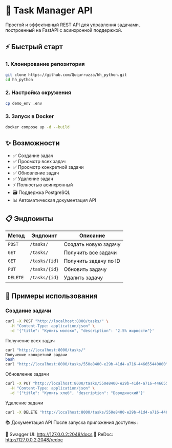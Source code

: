 # 🚀 Task Manager API

Простой и эффективный REST API для управления задачами, построенный на FastAPI с асинхронной поддержкой.

## ⚡ Быстрый старт

### 1. Клонирование репозитория
```bash
git clone https://github.com/Ququrruzza/hh_python.git
cd hh_python
```

### 2. Настройка окружения
```bash
cp demo_env .env
```

### 3. Запуск в Docker
```bash
docker compose up -d --build
```

## ✨ Возможности

- ✅ Создание задач
- ✅ Просмотр всех задач
- ✅ Просмотр конкретной задачи
- ✅ Обновление задач
- ✅ Удаление задач
- ⚡ Полностью асинхронный
- 🗃️ Поддержка PostgreSQL
- 📊 Автоматическая документация API

## 📋 Эндпоинты

| Метод | Эндпоинт | Описание |
|-------|----------|----------|
| `POST` | `/tasks/` | Создать новую задачу |
| `GET` | `/tasks/` | Получить все задачи |
| `GET` | `/tasks/{id}` | Получить задачу по ID |
| `PUT` | `/tasks/{id}` | Обновить задачу |
| `DELETE` | `/tasks/{id}` | Удалить задачу |

## 🎯 Примеры использования

### Создание задачи
```bash
curl -X POST "http://localhost:8000/tasks/" \
  -H "Content-Type: application/json" \
  -d '{"title": "Купить молоко", "description": "2.5% жирности"}'
```

Получение всех задач
```bash
curl "http://localhost:8000/tasks/"
Получение конкретной задачи
bash
curl "http://localhost:8000/tasks/550e8400-e29b-41d4-a716-446655440000"
```

Обновление задачи
```bash
curl -X PUT "http://localhost:8000/tasks/550e8400-e29b-41d4-a716-446655440000" \
  -H "Content-Type: application/json" \
  -d '{"title": "Купить хлеб", "description": "Бородинский"}'
```

Удаление задачи
```bash
curl -X DELETE "http://localhost:8000/tasks/550e8400-e29b-41d4-a716-446655440000"
```

📚 Документация API
После запуска приложения доступны:

📖 Swagger UI: http://127.0.0.2:2048/docs
📖 ReDoc: http://127.0.0.2:2048/redoc